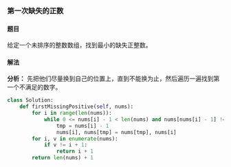 ### 第一次缺失的正数
#### 题目
给定一个未排序的整数数组，找到最小的缺失正整数。
#### 解法
**分析：** 先把他们尽量换到自己的位置上，直到不能换为止，然后遍历一遍找到第一个不满足的数字。

```python
class Solution:
    def firstMissingPositive(self, nums):
        for i in range(len(nums)):
            while 0 <= nums[i] - 1 < len(nums) and nums[nums[i] - 1] != nums[i]:
                tmp = nums[i] - 1
                nums[i], nums[tmp] = nums[tmp], nums[i]
        for i, v in enumerate(nums):
            if v != i + 1:
                return i + 1
        return len(nums) + 1
```
